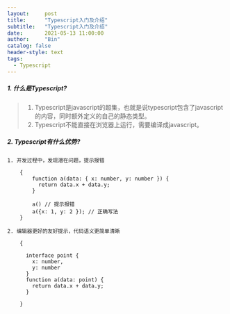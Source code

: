 ```yaml
---
layout:     post
title:      "Typescript入门及介绍"
subtitle:   "Typescript入门及介绍"
date:       2021-05-13 11:00:00
author:     "Bin"
catalog: false
header-style: text
tags:
  - Typescript
---
```


##### 1. 什么是Typescript?

> 1. Typescript是javascript的超集，也就是说typescript包含了javascript的内容，同时额外定义的自己的静态类型。
> 2. Typescript不能直接在浏览器上运行，需要编译成javascript。

##### 2. Typescript有什么优势?

    1. 开发过程中，发现潜在问题，提示报错

        {
            function a(data: { x: number, y: number }) {
              return data.x + data.y;
            }

            a() // 提示报错
            a({x: 1, y: 2 }); // 正确写法
        }

    2. 编辑器更好的友好提示，代码语义更简单清晰

        {

          interface point {
            x: number, 
            y: number
          }
          function a(data: point) {
            return data.x + data.y;
          }

        }